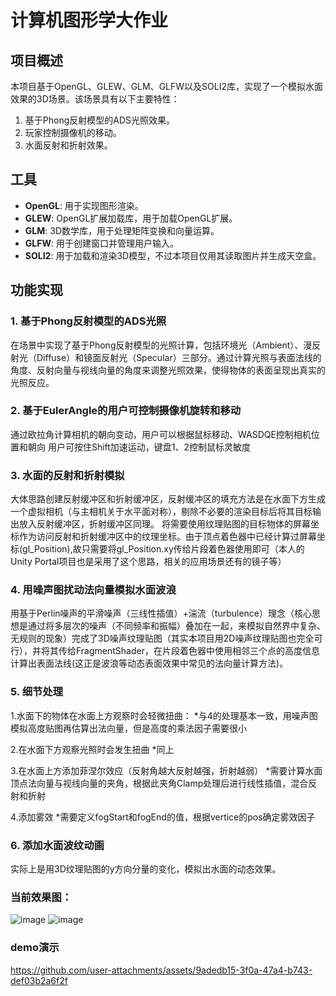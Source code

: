 # 计算机图形学大作业

## 项目概述
本项目基于OpenGL、GLEW、GLM、GLFW以及SOLI2库，实现了一个模拟水面效果的3D场景。该场景具有以下主要特性：
1. 基于Phong反射模型的ADS光照效果。
2. 玩家控制摄像机的移动。
3. 水面反射和折射效果。

## 工具
- **OpenGL**: 用于实现图形渲染。
- **GLEW**: OpenGL扩展加载库，用于加载OpenGL扩展。
- **GLM**: 3D数学库，用于处理矩阵变换和向量运算。
- **GLFW**: 用于创建窗口并管理用户输入。
- **SOLI2**: 用于加载和渲染3D模型，不过本项目仅用其读取图片并生成天空盒。

## 功能实现

### 1. 基于Phong反射模型的ADS光照
在场景中实现了基于Phong反射模型的光照计算，包括环境光（Ambient）、漫反射光（Diffuse）和镜面反射光（Specular）三部分。通过计算光照与表面法线的角度、反射向量与视线向量的角度来调整光照效果，使得物体的表面呈现出真实的光照反应。

### 2. 基于EulerAngle的用户可控制摄像机旋转和移动
通过欧拉角计算相机的朝向变动，用户可以根据鼠标移动、WASDQE控制相机位置和朝向
用户可按住Shift加速运动，键盘1、2控制鼠标灵敏度

### 3. 水面的反射和折射模拟
大体思路创建反射缓冲区和折射缓冲区，反射缓冲区的填充方法是在水面下方生成一个虚拟相机（与主相机关于水平面对称），剔除不必要的渲染目标后将其目标输出放入反射缓冲区，折射缓冲区同理。
将需要使用纹理贴图的目标物体的屏幕坐标作为访问反射和折射缓冲区中的纹理坐标。由于顶点着色器中已经计算过屏幕坐标(gl_Position),故只需要将gl_Position.xy传给片段着色器使用即可（本人的Unity Portal项目也是采用了这个思路，相关的应用场景还有的镜子等）

### 4. 用噪声图扰动法向量模拟水面波浪
用基于Perlin噪声的平滑噪声（三线性插值）+湍流（turbulence）理念（核心思想是通过将多层次的噪声（不同频率和振幅）叠加在一起，来模拟自然界中复杂、无规则的现象）完成了3D噪声纹理贴图（其实本项目用2D噪声纹理贴图也完全可行），并将其传给FragmentShader，在片段着色器中使用相邻三个点的高度信息计算出表面法线(这正是波浪等动态表面效果中常见的法向量计算方法)。

### 5. 细节处理
1.水面下的物体在水面上方观察时会轻微扭曲：
  *与4的处理基本一致，用噪声图模拟高度贴图再估算出法向量，但是高度的乘法因子需要很小
  
2.在水面下方观察光照时会发生扭曲
  *同上
  
3.在水面上方添加菲涅尔效应（反射角越大反射越强，折射越弱）
  *需要计算水面顶点法向量与视线向量的夹角，根据此夹角Clamp处理后进行线性插值，混合反射和折射
  
4.添加雾效
  *需要定义fogStart和fogEnd的值，根据vertice的pos确定雾效因子

### 6. 添加水面波纹动画
实际上是用3D纹理贴图的y方向分量的变化，模拟出水面的动态效果。

### 当前效果图：
![image](https://github.com/user-attachments/assets/608b465c-bd4a-44cc-a608-84928051586a)
![image](https://github.com/user-attachments/assets/d10f2f47-1c5d-4f24-94cc-c105ee20bec1)

### demo演示
https://github.com/user-attachments/assets/9adedb15-3f0a-47a4-b743-def03b2a6f2f


